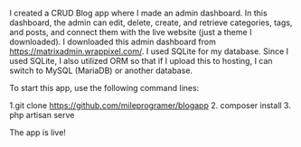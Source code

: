 I created a CRUD Blog app where I made an admin dashboard. In this dashboard, the admin can edit, delete, create, and retrieve categories, tags, and posts, and connect them with the live website (just a theme I downloaded). I downloaded this admin dashboard from https://matrixadmin.wrappixel.com/. I used SQLite for my database. Since I used SQLite, I also utilized ORM so that if I upload this to hosting, I can switch to MySQL (MariaDB) or another database.

To start this app, use the following command lines:

1.git clone https://github.com/mileprogramer/blogapp
2. composer install
3. php artisan serve

The app is live!
